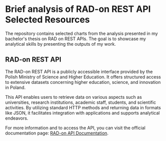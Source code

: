# Brief analysis of RAD-on REST API Selected Resources

The repository contains selected charts from the analysis presented in my bachelor's thesis on RAD on REST APIs. The goal is to showcase my analytical skills by presenting the outputs of my work.

## RAD-on REST API

​The RAD-on REST API is a publicly accessible interface provided by the Polish Ministry of Science and Higher Education. It offers structured access to extensive datasets concerning higher education, science, and innovation in Poland.​

This API enables users to retrieve data on various aspects such as universities, research institutions, academic staff, students, and scientific activities. By utilizing standard HTTP methods and returning data in formats like JSON, it facilitates integration with applications and supports analytical endeavors.​

For more information and to access the API, you can visit the official documentation page: [RAD-on API Documentation](https://radon.nauka.gov.pl/api/katalog-udostepniania-danych).
